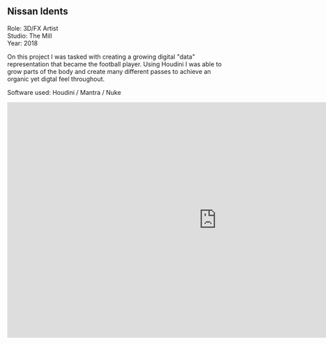 ## Nissan Idents

Role: 3D/FX Artist  
Studio: The Mill  
Year: 2018  

On this project I was tasked with creating a growing digital "data" representation 
that became the football player. Using Houdini I was able to grow parts of the 
body and create many different passes to achieve an organic yet digtal feel 
throughout.

Software used: Houdini / Mantra / Nuke

<div class="video-responsive">
<iframe src='https://player.vimeo.com/video/287457533' width="960" height="540" frameborder='0' webkitAllowFullScreen mozallowfullscreen allowFullScreen></iframe>
</div>